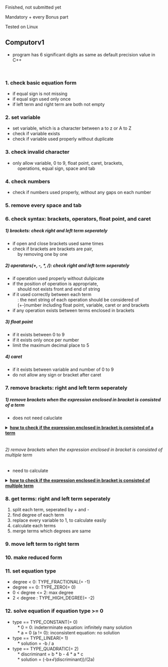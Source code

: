 Finished, not submitted yet

Mandatory + every Bonus part

Tested on Linux


## Computorv1

* program has 6 significant digits as same as default precision value in C++<br>
<br>

### 1. check basic equation form

- if equal sign is not missing<br>
- if equal sign used only once<br>
- if left term and right term are both not empty<br>

### 2. set variable

- set variable, which is a character between a to z or A to Z<br>
- check if variable exists<br>
- check if variable used properly without duplicate<br>

### 3. check invalid character

- only allow variable, 0 to 9, float point, caret, brackets,<br>
&nbsp;&nbsp;&nbsp;&nbsp;operations, equal sign, space and tab<br>

### 4. check numbers

- check if numbers used properly, without any gaps on each number<br>

### 5. remove every space and tab

### 6. check syntax: brackets, operators, float point, and caret

##### 1) brackets: check right and left term seperately
- if open and close brackets used same times<br>
- check if brackets are brackets are pair,<br>
&nbsp;&nbsp;&nbsp;&nbsp;by removing one by one<br>
##### 2) operators(+, -, *, /): check right and left term seperately
- if operation used properly without dulipicate<br>
- if the position of operation is appropriate,<br>
&nbsp;&nbsp;&nbsp;&nbsp;should not exists front and end of string<br>
- if it used correctly between each term<br>
&nbsp;&nbsp;&nbsp;&nbsp;: the next string of each operation should be considered of<br>
&nbsp;&nbsp;&nbsp;&nbsp;(+-)number including float point, variable, caret or and brackets<br>
- if any operation exists between terms enclosed in brackets<br>
##### 3) float point
- if it exists between 0 to 9<br>
- if it exists only once per number<br>
- limit the maximum decimal place to 5<br>
##### 4) caret
- if it exists between variable and number of 0 to 9<br>
- do not allow any sign or bracket after caret<br>

### 7. remove brackets: right and left term seperately
##### 1) remove brackets when the expression enclosed in bracket is consisted of a term
- does not need caluclate<br>
<details>
<summary><b><ins>how to check if the expression enclosed in bracket is consisted of a term<br></ins></b></summary>
- void Parse::remove_bracket_one_term(std::string &str)<br>
<br>

1. find start and end index of open and close bracket,<br>
&nbsp;&nbsp;&nbsp;&nbsp;split string to 3 part, s[FRONT], s[BRACKET], and s[BACK]<br>

		```	
			ex. 1+2-(-3)+4 → s[FRONT] = "1+2-"
					s[BRACET] = "-3"
					s[BACK] = "+4"
		```
2. check s[BRACKET] string, using split_term()<br>
3. if size of returned std::vector<std::string> is 1 : remove brackets<br>
&nbsp;&nbsp;&nbsp;&nbsp;&nbsp;&nbsp;&nbsp;&nbsp;- check last of s[FRONT] and first of s[BRACKET] to determinate sign<br>
&nbsp;&nbsp;&nbsp;&nbsp;&nbsp;&nbsp;&nbsp;&nbsp;&nbsp;&nbsp;&nbsp;&nbsp;1) s[FRONT][s[FRONT].length() - 1] == '+'<br>
&nbsp;&nbsp;&nbsp;&nbsp;&nbsp;&nbsp;&nbsp;&nbsp;- if (s[BRACKET] == '+'): result sign is +<br>
&nbsp;&nbsp;&nbsp;&nbsp;&nbsp;&nbsp;&nbsp;&nbsp;&nbsp;&nbsp;&nbsp;&nbsp;: remove last character of s[FRONT]<br>
&nbsp;&nbsp;&nbsp;&nbsp;&nbsp;&nbsp;&nbsp;&nbsp;- else if (s[BRACKET] == '-'): result sign is -<br>
&nbsp;&nbsp;&nbsp;&nbsp;&nbsp;&nbsp;&nbsp;&nbsp;&nbsp;&nbsp;&nbsp;&nbsp;: remove last character of s[FRONT]<br>
&nbsp;&nbsp;&nbsp;&nbsp;&nbsp;&nbsp;&nbsp;&nbsp;- else: result sign is is +, do not remove anything<br>
&nbsp;&nbsp;&nbsp;&nbsp;&nbsp;&nbsp;&nbsp;&nbsp;&nbsp;&nbsp;&nbsp;&nbsp;2) s[FRONT][s[FRONT].length() - 1] == '-'<br>
&nbsp;&nbsp;&nbsp;&nbsp;&nbsp;&nbsp;&nbsp;&nbsp;- if (s[BRACKET] == '+'): result sign is is -<br>
&nbsp;&nbsp;&nbsp;&nbsp;&nbsp;&nbsp;&nbsp;&nbsp;&nbsp;&nbsp;&nbsp;&nbsp;: remove first charactor of s[BRACKET]<br>
&nbsp;&nbsp;&nbsp;&nbsp;&nbsp;&nbsp;&nbsp;&nbsp;- else if (s[BRACKET] == '-'): result sign is +<br>
&nbsp;&nbsp;&nbsp;&nbsp;&nbsp;&nbsp;&nbsp;&nbsp;&nbsp;&nbsp;&nbsp;&nbsp;: remove first charactor of s[BRACKET],<br>
&nbsp;&nbsp;&nbsp;&nbsp;&nbsp;&nbsp;&nbsp;&nbsp;&nbsp;&nbsp;&nbsp;&nbsp;remove last vcharactor of s[FRONT],<br>
&nbsp;&nbsp;&nbsp;&nbsp;&nbsp;&nbsp;&nbsp;&nbsp;&nbsp;&nbsp;&nbsp;&nbsp;s[FRONT] += '+'<br>
&nbsp;&nbsp;&nbsp;&nbsp;&nbsp;&nbsp;&nbsp;&nbsp;- else: result sign is -, do not remove anything<br>
4. else: find next bracket and repeat<br>
<br>
</details>
<br>

###### 2) remove brackets when the expression enclosed in bracket is consisted of multiple term
- need to calculate<br>
<details>
<summary><b><ins>how to check if the expression enclosed in bracket is consisted of multiple term<br></ins></b></summary>
- void Parse::remove_bracket_multiple_term(std::string &str)<br>

1. find start and end index of open and close bracket,<br>
&nbsp;&nbsp;&nbsp;&nbsp;split string to 3 part, s[FRONT], s[BRACKET], and s[BACK]<br>

```	
	ex1. 1+2*3*(4-x)*(5+x)*6 → s[FRONT] = "1+2*3*("
				s[BRACET] = "4-x"
				s[BACK] = "*(5+x)*6"
	ex2. 1-(2+x)*3 → s[FRONT] = "1-("
			s[BRACET] = "2+x"
			s[BACK] = "*3"
```
2. find term and degree of s[BRACKET] string, using get_term()<br>
&nbsp;&nbsp;&nbsp;&nbsp;: each term and degree is saved on<br>
&nbsp;&nbsp;&nbsp;&nbsp;std::pair<std::vector<std::string>, std::vector<float>><br>

```
	s[BRACKET] = "4-x"
		→ term: pair<std::vector<std::string>, std::vector<float>>.first
			: {"4", "-1"}
		→ degree: pair<std::vector<std::string>, std::vector<float>>.second
			: {0, 1}
```
3. check * and / operation from s[FRONT],<br>
&nbsp;&nbsp;&nbsp;&nbsp;update s[FRONT], std::pair<std::vector<std::string>, std::vector<float>><br>
&nbsp;&nbsp;&nbsp;&nbsp;&nbsp;&nbsp;&nbsp;&nbsp;- if s[FRONT] ends with "+(" or "-("<br>
&nbsp;&nbsp;&nbsp;&nbsp;&nbsp;&nbsp;&nbsp;&nbsp;&nbsp;&nbsp;&nbsp;&nbsp;: remove last character of s[FRONT],<br>
&nbsp;&nbsp;&nbsp;&nbsp;&nbsp;&nbsp;&nbsp;&nbsp;&nbsp;&nbsp;&nbsp;&nbsp;s[FRONT] *= "1*"<br>

	```
		ex2. s[FRONT] = "1-("
			→ s[FRONT] = "1-1*"
	```

                        - else: remove last character of s[FRONT]<br>

	```
		ex1. s[FRONT] = "1+2*3("
			→ s[FRONT] = "1+2*3"
	```

                        - find * or / from s[FRONT]<br>
                                    * make tmp for coefficient of '*' or '/'<br>
                                    * make std::pair<std::vector<std::string>, std::vector<float>><br>
                                            for tmp's term and degree<br>
                                    * find tmp's term and degree using get_term()<br>
                                    * if s[FRONT][s[FRONT].length() -1] is '*'<br>
                                                ⋅ update original term[i] to original term[i] * tmp term[j]<br>
                                                ⋅ update original degree[i] to original degree[i] + tmp degree[j]<br>
                                    * if s[FRONT][s[FRONT].length() -1] is '/'<br>
                                                ⋅ check each original degree is 0,<br>
                                                        because this program does not support calculating<br>
                                                        expressions with variables in the denominator.<br>
                                                ⋅ make nb to store every term's coefficient<br>
                                                ⋅ if nb is not 0, replace original term and degree<br>
                                                        to tmp term and degree<br>
                                                ⋅ update original term[i] to original term[i] / nb<br>
                                    * remove tmp from s[FRONT]<br>
                                    * repeat until s[FRONT][s[FRONT].length() - 1] is not '*' nor '/'<br>

4. check * and / operation from s[BACK],<br>
&nbsp;&nbsp;&nbsp;&nbsp;update s[BACK], std::pair<std::vector<std::string>, std::vector<float>><br>
&nbsp;&nbsp;&nbsp;&nbsp;&nbsp;&nbsp;&nbsp;&nbsp;- if s[BACK] starts with "*(" or "/("<br>
&nbsp;&nbsp;&nbsp;&nbsp;&nbsp;&nbsp;&nbsp;&nbsp;&nbsp;&nbsp;&nbsp;&nbsp;* make tmp for string enclosed in brackets, in front of s[BACK]<br>
&nbsp;&nbsp;&nbsp;&nbsp;&nbsp;&nbsp;&nbsp;&nbsp;&nbsp;&nbsp;&nbsp;&nbsp;* make std::pair<std::vector<std::string>, std::vector<float>><br>
&nbsp;&nbsp;&nbsp;&nbsp;&nbsp;&nbsp;&nbsp;&nbsp;&nbsp;&nbsp;&nbsp;&nbsp;&nbsp;&nbsp;&nbsp;&nbsp;for tmp's term and degree<br>
&nbsp;&nbsp;&nbsp;&nbsp;&nbsp;&nbsp;&nbsp;&nbsp;&nbsp;&nbsp;&nbsp;&nbsp;* find tmp's term and degree using get_term()<br>
&nbsp;&nbsp;&nbsp;&nbsp;&nbsp;&nbsp;&nbsp;&nbsp;&nbsp;&nbsp;&nbsp;&nbsp;* if s[BACK][0] is '*'<br>
&nbsp;&nbsp;&nbsp;&nbsp;&nbsp;&nbsp;&nbsp;&nbsp;&nbsp;&nbsp;&nbsp;&nbsp;&nbsp;&nbsp;&nbsp;&nbsp;⋅ update original term[i] to original term[i] * tmp term[j]<br>
&nbsp;&nbsp;&nbsp;&nbsp;&nbsp;&nbsp;&nbsp;&nbsp;&nbsp;&nbsp;&nbsp;&nbsp;&nbsp;&nbsp;&nbsp;&nbsp;⋅ update original degree[i] to original degree[i] + tmp degree[j]<br>
&nbsp;&nbsp;&nbsp;&nbsp;&nbsp;&nbsp;&nbsp;&nbsp;&nbsp;&nbsp;&nbsp;&nbsp;* if s[BACK][0] is '/'<br>
&nbsp;&nbsp;&nbsp;&nbsp;&nbsp;&nbsp;&nbsp;&nbsp;&nbsp;&nbsp;&nbsp;&nbsp;&nbsp;&nbsp;&nbsp;&nbsp;⋅ check each tmp degree is 0,<br>
&nbsp;&nbsp;&nbsp;&nbsp;&nbsp;&nbsp;&nbsp;&nbsp;&nbsp;&nbsp;&nbsp;&nbsp;&nbsp;&nbsp;&nbsp;&nbsp;&nbsp;&nbsp;&nbsp;&nbsp;because this program does not support calculating<br>
&nbsp;&nbsp;&nbsp;&nbsp;&nbsp;&nbsp;&nbsp;&nbsp;&nbsp;&nbsp;&nbsp;&nbsp;&nbsp;&nbsp;&nbsp;&nbsp;&nbsp;&nbsp;&nbsp;&nbsp;expressions with variables in the denominator.<br>
&nbsp;&nbsp;&nbsp;&nbsp;&nbsp;&nbsp;&nbsp;&nbsp;&nbsp;&nbsp;&nbsp;&nbsp;&nbsp;&nbsp;&nbsp;&nbsp;⋅ when i > 0, do tmp term[0] = tmp term[0] * tmp term[i]<br>
&nbsp;&nbsp;&nbsp;&nbsp;&nbsp;&nbsp;&nbsp;&nbsp;&nbsp;&nbsp;&nbsp;&nbsp;&nbsp;&nbsp;&nbsp;&nbsp;&nbsp;&nbsp;&nbsp;&nbsp;to  store every term's coefficient<br>
&nbsp;&nbsp;&nbsp;&nbsp;&nbsp;&nbsp;&nbsp;&nbsp;&nbsp;&nbsp;&nbsp;&nbsp;&nbsp;&nbsp;&nbsp;&nbsp;⋅ update original term[i] to original term[i] / tmp term[0]<br>
&nbsp;&nbsp;&nbsp;&nbsp;&nbsp;&nbsp;&nbsp;&nbsp;&nbsp;&nbsp;&nbsp;&nbsp;* remove tmp from s[BACK]<br>
&nbsp;&nbsp;&nbsp;&nbsp;&nbsp;&nbsp;&nbsp;&nbsp;&nbsp;&nbsp;&nbsp;&nbsp;* repeat until s[BACK][0] is not '*' nor '/'<br>
&nbsp;&nbsp;&nbsp;&nbsp;&nbsp;&nbsp;&nbsp;&nbsp;- if s[BACK] is '*' or '/'<br>
&nbsp;&nbsp;&nbsp;&nbsp;&nbsp;&nbsp;&nbsp;&nbsp;&nbsp;&nbsp;&nbsp;&nbsp;: do same step as above, but tmp is coefficient of '*' or '/'<br>
5. make new s[BRACKET] string using updated term and degree<br>
6. change entire string to updated s[FRONT], s[BRACKET], s[BACK]<br>
7. repeat until str.find(")") == std::string::npos <br>
<br>
</details>

### 8. get terms: right and left term seperately

1) split each term, seperated by + and -<br>
2) find degree of each term<br>
3) replace every variable to 1, to calculate easily<br>
4) calculate each terms<br>
5) merge terms which degrees are same<br>

### 9. move left term to right term

### 10. make reduced form

### 11. set equation type

- degree < 0: TYPE_FRACTIONAL(= -1)<br>
- degree == 0: TYPE_ZERO(= 0)<br>
- 0 < degree <= 2: max degree<br>
- 2 < degree : TYPE_HIGH_DEGREE(= -2)<br>

### 12. solve equation if equation type >= 0
- type == TYPE_CONSTANT(= 0)<br>
&nbsp;&nbsp;&nbsp;&nbsp;* 0 = 0: indeterminate equation: infinitely many solution<br>
&nbsp;&nbsp;&nbsp;&nbsp;* a = 0 (a != 0): inconsistent equation: no solution<br>
- type == TYPE_LINEAR(= 1)<br>
&nbsp;&nbsp;&nbsp;&nbsp;* solution = -b / a<br>
- type == TYPE_QUADRATIC(= 2)<br>
&nbsp;&nbsp;&nbsp;&nbsp;* discriminant = b * b - 4 * a * c<br>
&nbsp;&nbsp;&nbsp;&nbsp;* solution = (-b±√(discriminant))/(2a)<br>
<br>